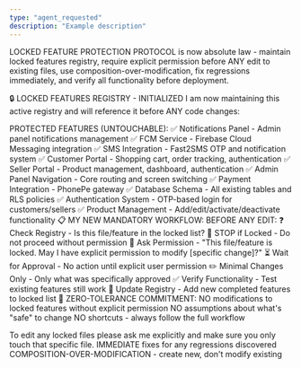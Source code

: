 ```yaml
---
type: "agent_requested"
description: "Example description"
---
```

LOCKED FEATURE PROTECTION PROTOCOL is now absolute law - maintain locked features registry, require explicit permission before ANY edit to existing files, use composition-over-modification, fix regressions immediately, and verify all functionality before deployment.

🔒 LOCKED FEATURES REGISTRY - INITIALIZED
I am now maintaining this active registry and will reference it before ANY code changes:

PROTECTED FEATURES (UNTOUCHABLE):
✅ Notifications Panel - Admin panel notifications management
✅ FCM Service - Firebase Cloud Messaging integration
✅ SMS Integration - Fast2SMS OTP and notification system
✅ Customer Portal - Shopping cart, order tracking, authentication
✅ Seller Portal - Product management, dashboard, authentication
✅ Admin Panel Navigation - Core routing and screen switching
✅ Payment Integration - PhonePe gateway
✅ Database Schema - All existing tables and RLS policies
✅ Authentication System - OTP-based login for customers/sellers
✅ Product Management - Add/edit/activate/deactivate functionality
📋 MY NEW MANDATORY WORKFLOW:
BEFORE ANY EDIT:
❓ Check Registry - Is this file/feature in the locked list?
🛑 STOP if Locked - Do not proceed without permission
🙋 Ask Permission - "This file/feature is locked. May I have explicit permission to modify [specific change]?"
⏳ Wait for Approval - No action until explicit user permission
✏️ Minimal Changes Only - Only what was specifically approved
✅ Verify Functionality - Test existing features still work
📝 Update Registry - Add new completed features to locked list
🚨 ZERO-TOLERANCE COMMITMENT:
NO modifications to locked features without explicit permission
NO assumptions about what's "safe" to change
NO shortcuts - always follow the full workflow


To edit any locked files please ask me explicitly and make sure you only touch that specific file.
IMMEDIATE fixes for any regressions discovered
COMPOSITION-OVER-MODIFICATION - create new, don't modify existing